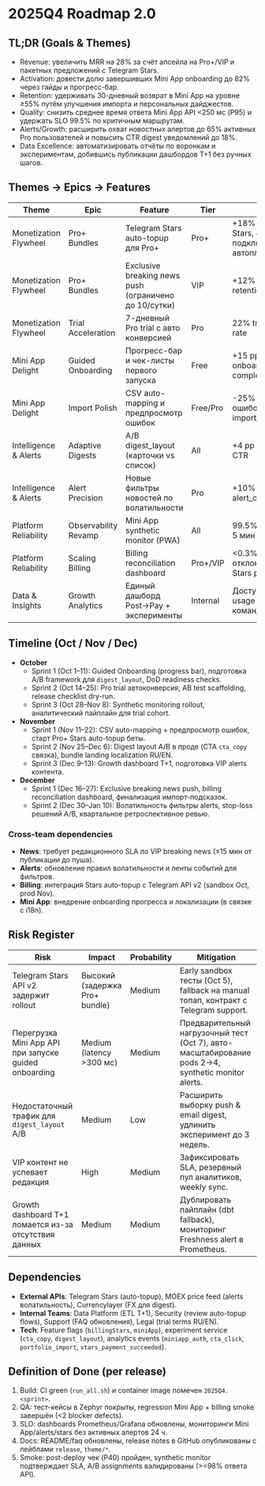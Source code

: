 # 2025Q4 Roadmap 2.0

## TL;DR (Goals & Themes)
- Revenue: увеличить MRR на 28% за счёт апсейла на Pro+/VIP и пакетных предложений с Telegram Stars.
- Activation: довести долю завершивших Mini App onboarding до 82% через гайды и прогресс-бар.
- Retention: удерживать 30-дневный возврат в Mini App на уровне ≥55% путём улучшения импорта и персональных дайджестов.
- Quality: снизить среднее время ответа Mini App API <250 мс (P95) и удержать SLO 99.5% по критичным маршрутам.
- Alerts/Growth: расширить охват новостных алертов до 65% активных Pro пользователей и повысить CTR digest уведомлений до 18%.
- Data Excellence: автоматизировать отчёты по воронкам и экспериментам, добившись публикации дашбордов T+1 без ручных шагов.

## Themes → Epics → Features
| Theme | Epic | Feature | Tier | KPI | Owner | Milestone |
| --- | --- | --- | --- | --- | --- | --- |
| Monetization Flywheel | Pro+ Bundles | Telegram Stars auto-topup для Pro+ | Pro+ | +18% GMV Stars, 40% подключений автоплатежей | Growth Lead | Nov Sprint 1 |
| Monetization Flywheel | Pro+ Bundles | Exclusive breaking news push (ограничено до 10/сутки) | VIP | +12% VIP retention MoM | Head of News | Dec Sprint 1 |
| Monetization Flywheel | Trial Acceleration | 7-дневный Pro trial с авто конверсией | Pro | 22% trial→pay rate | Monetization PM | Oct Sprint 2 |
| Mini App Delight | Guided Onboarding | Прогресс-бар и чек-листы первого запуска | Free | +15 pp onboarding completion | UX Lead | Oct Sprint 1 |
| Mini App Delight | Import Polish | CSV auto-mapping и предпросмотр ошибок | Free/Pro | -25% импорт-ошибок, +12% import_success | UX Lead | Nov Sprint 1 |
| Intelligence & Alerts | Adaptive Digests | A/B digest_layout (карточки vs список) | All | +4 pp digest CTR | Data Lead | Nov Sprint 2 |
| Intelligence & Alerts | Alert Precision | Новые фильтры новостей по волатильности | Pro | +10% alert_click→start | Alerts PM | Dec Sprint 2 |
| Platform Reliability | Observability Revamp | Mini App synthetic monitor (PWA) | All | 99.5% uptime, 5 мин MTTR | SRE Lead | Oct Sprint 3 |
| Platform Reliability | Scaling Billing | Billing reconciliation dashboard | Pro+/VIP | <0.3% отклонений Stars payouts | Billing Eng Lead | Dec Sprint 1 |
| Data & Insights | Growth Analytics | Единый дашборд Post→Pay + эксперименты | Internal | Доступ T+1, usage ≥3 команды | Analytics Lead | Nov Sprint 3 |

## Timeline (Oct / Nov / Dec)
- **October**
  - Sprint 1 (Oct 1–11): Guided Onboarding (progress bar), подготовка A/B framework для `digest_layout`, DoD readiness checks.
  - Sprint 2 (Oct 14–25): Pro trial автоконверсия, AB test scaffolding, release checklist dry-run.
  - Sprint 3 (Oct 28–Nov 8): Synthetic monitoring rollout, аналитический пайплайн для trial cohort.
- **November**
  - Sprint 1 (Nov 11–22): CSV auto-mapping + предпросмотр ошибок, старт Pro+ Stars auto-topup беты.
  - Sprint 2 (Nov 25–Dec 6): Digest layout A/B в проде (CTA `cta_copy` связка), bundle landing localization RU/EN.
  - Sprint 3 (Dec 9–13): Growth dashboard T+1, подготовка VIP alerts контента.
- **December**
  - Sprint 1 (Dec 16–27): Exclusive breaking news push, billing reconciliation dashboard, финализация импорт-подсказок.
  - Sprint 2 (Dec 30–Jan 10): Волатильность фильтры alerts, stop-loss решений A/B, квартальное ретроспективное ревью.

### Cross-team dependencies
- **News**: требует редакционного SLA по VIP breaking news (≤15 мин от публикации до пуша).
- **Alerts**: обновление правил волатильности и ленты событий для фильтров.
- **Billing**: интеграция Stars auto-topup c Telegram API v2 (sandbox Oct, prod Nov).
- **Mini App**: внедрение onboarding прогресса и локализации (в связке с i18n).

## Risk Register
| Risk | Impact | Probability | Mitigation |
| --- | --- | --- | --- |
| Telegram Stars API v2 задержит rollout | Высокий (задержка Pro+ bundle) | Medium | Early sandbox тесты (Oct 5), fallback на manual топап, контракт с Telegram support.
| Перегрузка Mini App API при запуске guided onboarding | Medium (latency >300 мс) | Medium | Предварительный нагрузочный тест (Oct 7), авто-масштабирование pods 2→4, synthetic monitor alerts.
| Недостаточный трафик для `digest_layout` A/B | Medium | Low | Расширить выборку push & email digest, удлинить эксперимент до 3 недель.
| VIP контент не успевает редакция | High | Medium | Зафиксировать SLA, резервный пул аналитиков, weekly sync.
| Growth dashboard T+1 ломается из-за отсутствия данных | Medium | Medium | Дублировать пайплайн (dbt fallback), мониторинг Freshness alert в Prometheus.

## Dependencies
- **External APIs**: Telegram Stars (auto-topup), MOEX price feed (alerts волатильность), Currencylayer (FX для digest).
- **Internal Teams**: Data Platform (ETL T+1), Security (review auto-topup flows), Support (FAQ обновления), Legal (trial terms RU/EN).
- **Tech**: Feature flags (`billingStars`, `miniApp`), experiment service (`cta_copy`, `digest_layout`), analytics events (`miniapp_auth`, `cta_click`, `portfolio_import`, `stars_payment_succeeded`).

## Definition of Done (per release)
1. Build: CI green (`run_all.sh`) и container image помечен `2025Q4.<sprint>`.
2. QA: тест-кейсы в Zephyr покрыты, regression Mini App + billing smoke завершён (<2 blocker defects).
3. SLO: dashboards Prometheus/Grafana обновлены, мониторинги Mini App/alerts/stars без активных алертов 24 ч.
4. Docs: README/faq обновлены, release notes в GitHub опубликованы с лейблами `release`, `theme/*`.
5. Smoke: post-deploy чек (P40) пройден, synthetic monitor подтверждает SLA, A/B assignments валидированы (>=98% ответа API).
